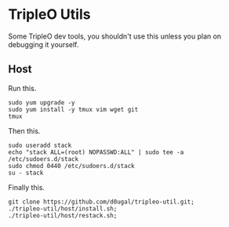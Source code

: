 # TripleO Utils

Some TripleO dev tools, you shouldn't use this unless you plan on debugging it
yourself.

## Host

Run this.

```
sudo yum upgrade -y
sudo yum install -y tmux vim wget git
tmux
```

Then this.

```
sudo useradd stack
echo "stack ALL=(root) NOPASSWD:ALL" | sudo tee -a /etc/sudoers.d/stack
sudo chmod 0440 /etc/sudoers.d/stack
su - stack
```

Finally this.

```
git clone https://github.com/d0ugal/tripleo-util.git;
./tripleo-util/host/install.sh;
./tripleo-util/host/restack.sh;
```
